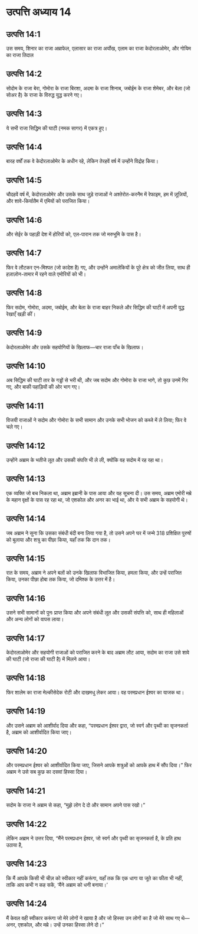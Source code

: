 # उत्पत्ति अध्याय 14

## उत्पत्ति 14:1
उस समय, शिनार का राजा अम्राफेल, एलासार का राजा अर्योख, एलाम का राजा केदोरलाओमेर, और गोयिम का राजा तिदाल

## उत्पत्ति 14:2
सोदोम के राजा बेरा, गोमोरा के राजा बिरशा, अदमा के राजा शिनाब, जबोईम के राजा शेमेबर, और बेला (जो सोअर है) के राजा के विरुद्ध युद्ध करने गए।

## उत्पत्ति 14:3
ये सभी राजा सिद्धिम की घाटी (नमक सागर) में एकत्र हुए।

## उत्पत्ति 14:4
बारह वर्षों तक वे केदोरलाओमेर के अधीन रहे, लेकिन तेरहवें वर्ष में उन्होंने विद्रोह किया।

## उत्पत्ति 14:5
चौदहवें वर्ष में, केदोरलाओमेर और उसके साथ जुड़े राजाओं ने अश्तेरोत-करनैम में रेफाइम, हम में ज़ूज़ियों, और शावे-किर्यातैम में एमियों को पराजित किया।

## उत्पत्ति 14:6
और सेईर के पहाड़ी देश में होरियों को, एल-पारान तक जो मरुभूमि के पास है।

## उत्पत्ति 14:7
फिर वे लौटकर एन-मिश्पत (जो कादेश है) गए, और उन्होंने अमालेकियों के पूरे क्षेत्र को जीत लिया, साथ ही हज़ाज़ोन-तामार में रहने वाले एमोरियों को भी।

## उत्पत्ति 14:8
फिर सदोम, गोमोरा, अदमा, जबोईम, और बेला के राजा बाहर निकले और सिद्धिम की घाटी में अपनी युद्ध रेखाएँ खड़ी कीं।

## उत्पत्ति 14:9
केदोरलाओमेर और उसके सहयोगियों के खिलाफ—चार राजा पाँच के खिलाफ।

## उत्पत्ति 14:10
अब सिद्धिम की घाटी तार के गड्ढों से भरी थी, और जब सदोम और गोमोरा के राजा भागे, तो कुछ उनमें गिर गए, और बाकी पहाड़ियों की ओर भाग गए।

## उत्पत्ति 14:11
विजयी राजाओं ने सदोम और गोमोरा के सभी सामान और उनके सभी भोजन को कब्जे में ले लिया; फिर वे चले गए।

## उत्पत्ति 14:12
उन्होंने अब्राम के भतीजे लूत और उसकी संपत्ति भी ले ली, क्योंकि वह सदोम में रह रहा था।

## उत्पत्ति 14:13
एक व्यक्ति जो बच निकला था, अब्राम इब्रानी के पास आया और यह सूचना दी। उस समय, अब्राम एमोरी मम्रे के महान वृक्षों के पास रह रहा था, जो एशकोल और अनर का भाई था, और ये सभी अब्राम के सहयोगी थे।

## उत्पत्ति 14:14
जब अब्राम ने सुना कि उसका संबंधी बंदी बना लिया गया है, तो उसने अपने घर में जन्मे 318 प्रशिक्षित पुरुषों को बुलाया और शत्रु का पीछा किया, यहाँ तक कि दान तक।

## उत्पत्ति 14:15
रात के समय, अब्राम ने अपने बलों को उनके खिलाफ विभाजित किया, हमला किया, और उन्हें पराजित किया, उनका पीछा होबा तक किया, जो दमिश्क के उत्तर में है।

## उत्पत्ति 14:16
उसने सभी सामानों को पुनः प्राप्त किया और अपने संबंधी लूत और उसकी संपत्ति को, साथ ही महिलाओं और अन्य लोगों को वापस लाया।

## उत्पत्ति 14:17
केदोरलाओमेर और सहयोगी राजाओं को पराजित करने के बाद अब्राम लौट आया, सदोम का राजा उसे शावे की घाटी (जो राजा की घाटी है) में मिलने आया।

## उत्पत्ति 14:18
फिर शालेम का राजा मेल्कीसेदेक रोटी और दाखमधु लेकर आया। वह परमप्रधान ईश्वर का याजक था।

## उत्पत्ति 14:19
और उसने अब्राम को आशीर्वाद दिया और कहा, “परमप्रधान ईश्वर द्वारा, जो स्वर्ग और पृथ्वी का सृजनकर्ता है, अब्राम को आशीर्वादित किया जाए।

## उत्पत्ति 14:20
और परमप्रधान ईश्वर को आशीर्वादित किया जाए, जिसने आपके शत्रुओं को आपके हाथ में सौंप दिया।” फिर अब्राम ने उसे सब कुछ का दसवां हिस्सा दिया।

## उत्पत्ति 14:21
सदोम के राजा ने अब्राम से कहा, “मुझे लोग दे दो और सामान अपने पास रखो।”

## उत्पत्ति 14:22
लेकिन अब्राम ने उत्तर दिया, “मैंने परमप्रधान ईश्वर, जो स्वर्ग और पृथ्वी का सृजनकर्ता है, के प्रति हाथ उठाया है,

## उत्पत्ति 14:23
कि मैं आपके किसी भी चीज़ को स्वीकार नहीं करूंगा, यहाँ तक कि एक धागा या जूते का फीता भी नहीं, ताकि आप कभी न कह सकें, ‘मैंने अब्राम को धनी बनाया।’

## उत्पत्ति 14:24
मैं केवल वही स्वीकार करूंगा जो मेरे लोगों ने खाया है और जो हिस्सा उन लोगों का है जो मेरे साथ गए थे—अनर, एशकोल, और मम्रे। उन्हें उनका हिस्सा लेने दो।”
